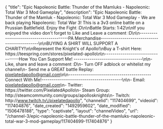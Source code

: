 {
    "title": "Epic Napoleonic Battle: Thunder of the Mamluks - Napoleonic: Total War 3 Mod Gameplay",
    "description": "Epic Napoleonic Battle: Thunder of the Mamluk - Napoleonic: Total War 3 Mod Gameplay - We are back playing Napoleonic: Total War 3! This is a 3v3 online battle on a Prussian Battlefield.  Enjoy the Fight :D\n\nBattle Starts: 1:42\n\nIf you enjoyed the video don't forget to Like and Leave a comment :D\n\n-----------------------------------------PA Merchandise----------------------------------------------\n\nBUYING A SHIRT WILL SUPPORT A CHARITY!\n\nRepresent the Knight's of Apollo!\nBuy a T-shirt Here: https:\/\/teespring.com\/stores\/pixelated-apollo\n\n----------------------------------How You Can Support Me! -----------------------------------\n\n- Like, share and leave a comment :D\n- Turn OFF adblock or whitelist my channel\n- Send me a GREAT battle Replay: pixelatedapollo@gmail.com\n\n------------------------------------------Connect With Me!-----------------------------------------\n\n- Email: pixelatedapollo@gmail.com\n- Twitter: https:\/\/twitter.com\/PixelatedApollo\n- Steam Group:  http:\/\/steamcommunity.com\/groups\/apollosknights\n- Twitch: http:\/\/www.twitch.tv\/pixelatedapollo",
    "channelid": "117404699",
    "videoid": "117404876",
    "date_created": "1492959602",
    "date_modified": "1506478188",
    "type": "captivate",
    "layout": "channelVideo",
    "url": "\/channel-3\/epic-napoleonic-battle-thunder-of-the-mamluks-napoleonic-total-war-3-mod-gameplay\/117404699-117404876"
}